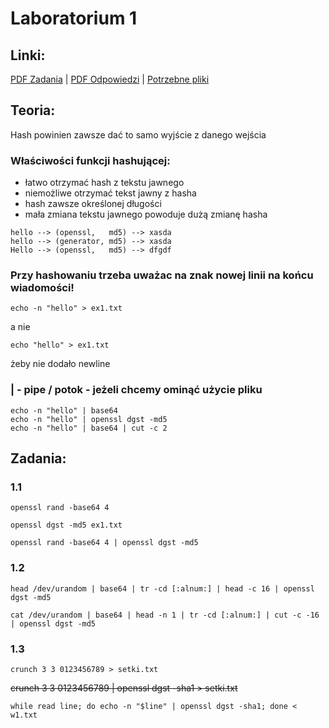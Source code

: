 # Laboratorium 1

## Linki:
[PDF Zadania](/Lab%201/lab1-student.pdf) | [PDF Odpowiedzi](/Lab%201/lab1-admin.pdf) | [Potrzebne pliki](/Lab%202/Pliki-1.zip)

## Teoria:

Hash powinien zawsze dać to samo wyjście z danego wejścia

### Właściwości funkcji hashującej:
- łatwo otrzymać hash z tekstu jawnego
- niemożliwe otrzymać tekst jawny z hasha
- hash zawsze określonej długości
- mała zmiana tekstu jawnego powoduje dużą zmianę hasha

```
hello --> (openssl,   md5) --> xasda
hello --> (generator, md5) --> xasda
Hello --> (openssl,   md5) --> dfgdf
```

### Przy hashowaniu trzeba uważac na znak nowej linii na końcu wiadomości!

```
echo -n "hello" > ex1.txt
```
a nie 
```
echo "hello" > ex1.txt
```
żeby nie dodało newline

### | -  pipe / potok - jeżeli chcemy ominąć użycie pliku

```
echo -n "hello" | base64
echo -n "hello" | openssl dgst -md5 
echo -n "hello" | base64 | cut -c 2
```

## Zadania:

### 1.1
```
openssl rand -base64 4

openssl dgst -md5 ex1.txt

openssl rand -base64 4 | openssl dgst -md5
```

### 1.2
```
head /dev/urandom | base64 | tr -cd [:alnum:] | head -c 16 | openssl dgst -md5

cat /dev/urandom | base64 | head -n 1 | tr -cd [:alnum:] | cut -c -16 | openssl dgst -md5
```

### 1.3
```
crunch 3 3 0123456789 > setki.txt
```
~~crunch 3 3 0123456789 | openssl dgst -sha1 > setki.txt~~
```
while read line; do echo -n "$line" | openssl dgst -sha1; done < w1.txt
```

